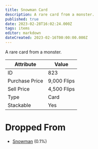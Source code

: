 ```yaml
---
title: Snowman Card
description: A rare card from a monster.
published: true
date: 2023-02-28T16:02:24.000Z
tags: items
editor: markdown
dateCreated: 2023-02-16T00:00:00.000Z
---
```


A rare card from a monster.

|Attribute|Value|
|-|-|
|ID|823|
|Purchase Price|9,000 Flips|
|Sell Price|4,500 Flips|
|Type|Card|
|Stackable|Yes|


# Dropped From
 * [Snowman](/monsters/snowman) (0.1%)
